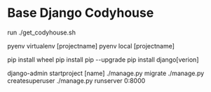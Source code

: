# Base Django Codyhouse

run ./get_codyhouse.sh

pyenv virtualenv [projectname]
pyenv local [projectname]

pip install wheel
pip install pip --upgrade
pip install django[verion]

django-admin startproject [name]
./manage.py migrate
./manage.py createsuperuser
./manage.py runserver 0:8000